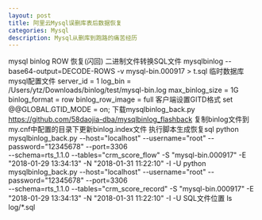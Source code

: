 ```yaml
---
layout: post
title: 阿里云Mysql误删库表后数据恢复
categories: Mysql
description: Mysql从删库到跑路的痛苦经历
---
```

mysql binlog ROW 恢复(闪回)
二进制文件转换SQL文件
mysqlbinlog --base64-output=DECODE-ROWS -v mysql-bin.000917 > t.sql
临时数据库mysql配置文件
server_id = 1
log_bin = /Users/ytz/Downloads/binlog/test/mysql-bin.log
max_binlog_size = 1G
binlog_format = row
binlog_row_image = full
客户端设置GITD格式
set @@GLOBAL.GTID_MODE = on;
下载mysqlbinlog_back.py
https://github.com/58daojia-dba/mysqlbinlog_flashback
复制binlog文件到my.cnf中配置的目录下更新binlog.index文件
执行脚本生成恢复sql
python mysqlbinlog_back.py --host="localhost" --username="root" --password="12345678" --port=3306 \
--schema=rts_1.1.0 --tables="crm_score_flow" -S "mysql-bin.000917" -E "2018-01-29 13:34:13" -N "2018-01-31 11:22:10" -I -U
python mysqlbinlog_back.py --host="localhost" --username="root" --password="12345678" --port=3306 \
--schema=rts_1.1.0 --tables="crm_score_record" -S "mysql-bin.000917" -E "2018-01-29 13:34:13" -N "2018-01-31 11:22:10" -I -U
SQL文件位置
ls log/*.sql

